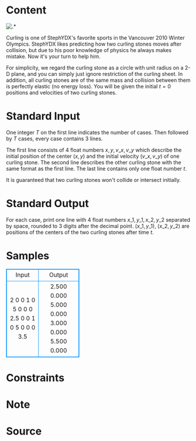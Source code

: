 
# Content

![.*](/source/lutece/curling/img/aHR0cHM6Ly9hY20udWVzdGMuZWR1LmNuL21lZGlhL2ltYWdlL3Byb2JsZW0vMTE3LzIwMTQwMjAxMTIxNjEyOTY0MS5wbmc=.png)

Curling is one of StephYDX's favorite sports in the Vancouver 2010 Winter Olympics. StephYDX likes predicting how two curling stones moves after collision, but due to his poor knowledge of physics he always makes mistake. Now it's your turn to help him.

For simplicity, we regard the curling stone as a circle with unit radius on a $2$-D plane, and you can simply just ignore restriction of the curling sheet. In addition, all curling stones are of the same mass and collision between them is perfectly elastic (no energy loss). You will be given the initial $t = 0$ positions and velocities of two curling stones.

# Standard Input

One integer $T$ on the first line indicates the number of cases. Then followed by $T$ cases, every case contains $3$ lines.

The first line consists of $4$ float numbers $x, y, v\_x, v\_y$ which describe the initial position of the center $(x, y)$ and the initial velocity $(v\_x, v\_y)$ of one curling stone. The second line describes the other curling stone with the same format as the first line. The last line contains only one float number $t$.

It is guaranteed that two curling stones won't collide or intersect initially.

# Standard Output

For each case, print one line with $4$ float numbers $x\_1, y\_1, x\_2, y\_2$ separated by space, rounded to $3$ digits after the decimal point. $(x\_1, y\_1)$, $(x\_2, y\_2)$ are positions of the centers of the two curling stones after time $t$.

# Samples

<style>
        table,table tr th, table tr td { border:1px solid #0094ff; }
        table { width: 200px; min-height: 25px; line-height: 25px; text-align: center; border-collapse: collapse;}   
    </style>
<table>
	<tr>
		<td>Input</td>
		<td>Output</td>
	</tr>
<tr><td>2
0 0 1 0
5 0 0 0
2.5
0 0 1 0
5 0 0 0
3.5</td><td>2.500 0.000 5.000 0.000
3.000 0.000 5.500 0.000</td></tr></table>


# Constraints



# Note



# Source


